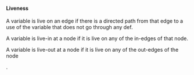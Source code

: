 #### Liveness
A variable is live on an edge if there is a directed path from that
edge to a use of the variable that does not go through any def.

A variable is live-in at a node if it is live on any of the in-edges of that node.

A variable is live-out at a node if it is live on any of the out-edges of the node

.